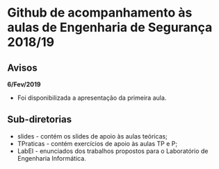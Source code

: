 # Github de acompanhamento às aulas de Engenharia de Segurança 2018/19

## Avisos


**6/Fev/2019**

-   Foi disponibilizada a apresentação da primeira aula.

## Sub-diretorias

-   slides - contém os slides de apoio às aulas teóricas;
-   TPraticas - contém exercícios de apoio às aulas TP e P;
-   LabEI - enunciados dos trabalhos propostos para o Laboratório de Engenharia Informática.
